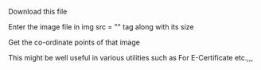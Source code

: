 Download this file

Enter the image file in img src = "" tag
along with its size

Get the co-ordinate points of that image

This might be well useful in various utilities such as For E-Certificate etc.,,,
